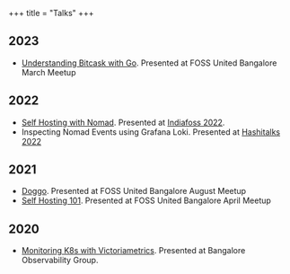 +++
title = "Talks"
+++

## 2023

- [Understanding Bitcask with Go](https://www.youtube.com/watch?v=W-npQBz0fTg). Presented at FOSS United Bangalore March Meetup

## 2022

- [Self Hosting with Nomad](https://www.youtube.com/watch?v=i6lrODmMims&ref=mrkaran.dev). Presented at [Indiafoss 2022](https://indiafoss.net/2022?ref=mrkaran.dev).
- Inspecting Nomad Events using Grafana Loki. Presented at [Hashitalks 2022](https://events.hashicorp.com/hashitalks2022?ref=mrkaran.dev)

## 2021

- [Doggo](https://github.com/mr-karan/talks/blob/main/talks/doggo/Doggo_FU_Aug_21.md?ref=mrkaran.dev). Presented at FOSS United Bangalore August Meetup
- [Self Hosting 101](https://github.com/mr-karan/talks/blob/main/talks/self-host/Self_Host_FU_Arpil_21.md?ref=mrkaran.dev). Presented at FOSS United Bangalore April Meetup

## 2020
- [Monitoring K8s with Victoriametrics](https://www.youtube.com/watch?v=ZJQYW-cFOms&ref=mrkaran.dev). Presented at Bangalore Observability Group.
